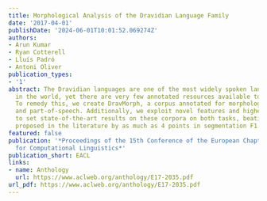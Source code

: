 ```yaml
---
title: Morphological Analysis of the Dravidian Language Family
date: '2017-04-01'
publishDate: '2024-06-01T10:01:52.069274Z'
authors:
- Arun Kumar
- Ryan Cotterell
- Lluís Padró
- Antoni Oliver
publication_types:
- '1'
abstract: The Dravidian languages are one of the most widely spoken language families
  in the world, yet there are very few annotated resources available to NLP researchers.
  To remedy this, we create DravMorph, a corpus annotated for morphological segmentation
  and part-of-speech. Additionally, we exploit novel features and higher-order models
  to set state-of-the-art results on these corpora on both tasks, beating techniques
  proposed in the literature by as much as 4 points in segmentation F1.
featured: false
publication: '*Proceedings of the 15th Conference of the European Chapter of the Association
  for Computational Linguistics*'
publication_short: EACL
links:
- name: Anthology
  url: https://www.aclweb.org/anthology/E17-2035.pdf
url_pdf: https://www.aclweb.org/anthology/E17-2035.pdf
---
```


